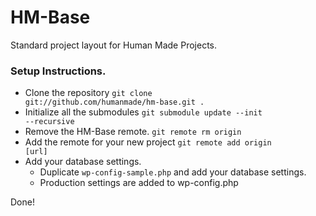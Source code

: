 HM-Base
=======

Standard project layout for Human Made Projects.

### Setup Instructions.

* Clone the repository <code>git clone git://github.com/humanmade/hm-base.git .</code>
* Initialize all the submodules <code>git submodule update --init --recursive</code>
* Remove the HM-Base remote. <code>git remote rm origin</code>
* Add the remote for your new project <code>git remote add origin [url]</code>
* Add your database settings. 
	* Duplicate <code>wp-config-sample.php</code> and add your database settings. 
	* Production settings are added to wp-config.php
	
Done!